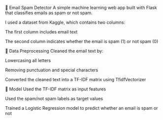 📧 Email Spam Detector
A simple machine learning web app built with Flask that classifies emails as spam or not spam.

I used a dataset from Kaggle, which contains two columns:

The first column includes email text

The second column indicates whether the email is spam (1) or not spam (0)

🧹 Data Preprocessing
Cleaned the email text by:

Lowercasing all letters

Removing punctuation and special characters

Converted the cleaned text into a TF-IDF matrix using TfidfVectorizer

🧠 Model
Used the TF-IDF matrix as input features

Used the spam/not spam labels as target values

Trained a Logistic Regression model to predict whether an email is spam or not
